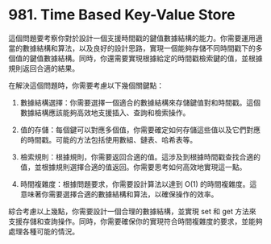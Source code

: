 # 981. Time Based Key-Value Store

這個問題要考察你對於設計一個支援時間戳的鍵值數據結構的能力。你需要運用適當的數據結構和算法，以及良好的設計思路，實現一個能夠存儲不同時間戳下的多個值的鍵值數據結構。同時，你還需要實現根據給定的時間戳檢索鍵的值，並根據規則返回合適的結果。

在解決這個問題時，你需要考慮以下幾個關鍵點：

1. 數據結構選擇：你需要選擇一個適合的數據結構來存儲鍵值對和時間戳。這個數據結構應該能夠高效地支援插入、查詢和檢索操作。

2. 值的存儲：每個鍵可以對應多個值，你需要確定如何存儲這些值以及它們對應的時間戳。可能的方法包括使用數組、鏈表、哈希表等。

3. 檢索規則：根據規則，你需要返回合適的值。這涉及到根據時間戳查找合適的值，並根據規則選擇合適的值返回。你需要思考如何高效地實現這一點。

4. 時間複雜度：根據問題要求，你需要設計算法以達到 O(1) 的時間複雜度。這意味著你需要選擇合適的數據結構和算法，以確保操作的效率。

綜合考慮以上幾點，你需要設計一個合理的數據結構，並實現 set 和 get 方法來支援存儲和查詢操作。同時，你需要確保你的實現符合時間複雜度的要求，並能夠處理各種可能的情況。
